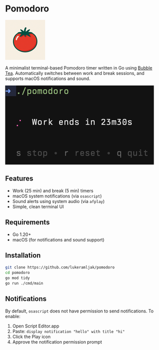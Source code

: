 # Pomodoro

![Tomato Icon](icons/icon_128x128.png)

A minimalist terminal-based Pomodoro timer written in Go using [Bubble Tea](https://github.com/charmbracelet/bubbletea). Automatically switches between work and break sessions, and supports macOS notifications and sound.

![Screenshot](screenshot.png)

## Features

- Work (25 min) and break (5 min) timers
- macOS system notifications (via `osascript`)
- Sound alerts using system audio (via `afplay`)
- Simple, clean terminal UI

## Requirements

- Go 1.20+
- macOS (for notifications and sound support)

## Installation

```bash
git clone https://github.com/lukeramljak/pomodoro
cd pomodoro
go mod tidy
go run ./cmd/main
```

## Notifications

By default, `osascript` does not have permission to send notifications. To enable:

1. Open Script Editor.app
2. Paste: `display notification "hello" with title "hi"`
3. Click the Play icon
4. Approve the notification permission prompt

